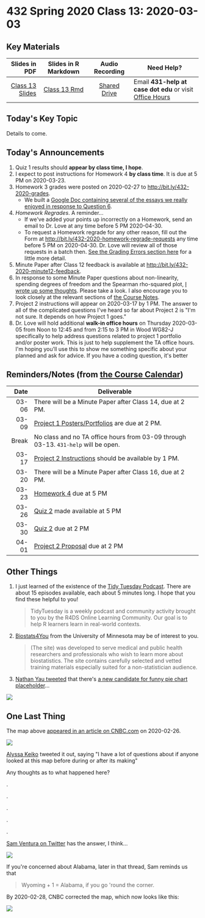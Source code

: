 # 432 Spring 2020 Class 13: 2020-03-03

## Key Materials

Slides in PDF | Slides in R Markdown | Audio Recording | Need Help?
------------: | :------------------: | :--------------: | ---------------------------
[Class 13 Slides](https://github.com/THOMASELOVE/2020-432/blob/master/classes/class13/432_2020_slides13.pdf) | [Class 13 Rmd](https://github.com/THOMASELOVE/2020-432/blob/master/classes/class13/432_2020_slides13.Rmd) | [Shared Drive](http://bit.ly/432-2020-audio) | Email **431-help at case dot edu** or visit [Office Hours](https://github.com/THOMASELOVE/2020-432/blob/master/calendar.md#tas-and-office-hours)

## Today's Key Topic

Details to come.

## Today's Announcements

1. Quiz 1 results should **appear by class time, I hope**.
2. I expect to post instructions for Homework 4 **by class time**. It is due at 5 PM on 2020-03-23.
3. Homework 3 grades were posted on 2020-02-27 to http://bit.ly/432-2020-grades. 
    - We built a [Google Doc containing several of the essays we really enjoyed in response to Question 6](https://docs.google.com/document/d/1krZRnMTniOKfU0EqlE-dnJjqP4n7hBgFB7JSPN-x8mQ/edit?usp=sharing).
4. *Homework Regrades*. A reminder...
    - If we've added your points up incorrectly on a Homework, send an email to Dr. Love at any time before 5 PM 2020-04-30.
    - To request a Homework regrade for any other reason, fill out the Form at http://bit.ly/432-2020-homework-regrade-requests  any time before 5 PM on 2020-04-30. Dr. Love will review all of those requests in a batch then. [See the Grading Errors section here](https://github.com/THOMASELOVE/2020-432/blob/master/homework/README.md#grading-errors) for a little more detail.
5. Minute Paper after Class 12 feedback is available at http://bit.ly/432-2020-minute12-feedback.
6. In response to some Minute Paper questions about non-linearity, spending degrees of freedom and the Spearman rho-squared plot, [I wrote up some thoughts](https://github.com/THOMASELOVE/2020-432/blob/master/classes/class13/nonlinearity.md). Please take a look. I also encourage you to look closely at the relevant sections of [the Course Notes](https://thomaselove.github.io/2020-432-book).
7. Project 2 instructions will appear on 2020-03-17 by 1 PM. The answer to all of the complicated questions I've heard so far about Project 2 is "I'm not sure. It depends on how Project 1 goes."
8. Dr. Love will hold additional **walk-in office hours** on Thursday 2020-03-05 from Noon to 12:45 and from 2:15 to 3 PM in Wood WG82-J specifically to help address questions related to project 1 portfolio and/or poster work. This is just to help supplement the TA office hours. I'm hoping you'll use this to show me something specific about your planned and ask for advice. If you have a coding question, it's better

## Reminders/Notes (from [the Course Calendar](https://github.com/THOMASELOVE/2020-432/blob/master/calendar.md))

Date | Deliverable
----: | ---------------------------------------------------------------
03-06 | There will be a Minute Paper after Class 14, due at 2 PM.
03-09 | [Project 1 Posters/Portfolios](https://github.com/THOMASELOVE/2020-432/tree/master/projects/project1) are due at 2 PM.
Break | No class and no TA office hours from 03-09 through 03-13. `431-help` will be open.
03-17 | [Project 2 Instructions](https://github.com/THOMASELOVE/2020-432/tree/master/projects/project2) should be available by 1 PM.
03-20 | There will be a Minute Paper after Class 16, due at 2 PM.
03-23 | [Homework 4](https://github.com/THOMASELOVE/2020-432/tree/master/homework) due at 5 PM
03-26 | [Quiz 2](https://github.com/THOMASELOVE/2020-432/tree/master/quizzes) made available at 5 PM
03-30 | [Quiz 2](https://github.com/THOMASELOVE/2020-432/tree/master/quizzes) due at 2 PM
04-01 | [Project 2 Proposal](https://github.com/THOMASELOVE/2020-432/tree/master/projects/project2) due at 2 PM

## Other Things

1. I just learned of the existence of the [Tidy Tuesday Podcast](https://www.tidytuesday.com/). There are about 15 episodes available, each about 5 minutes long. I hope that you find these helpful to you!
    > TidyTuesday is a weekly podcast and community activity brought to you by the R4DS Online Learning Community. Our goal is to help R learners learn in real-world contexts.
2. [Biostats4You](https://biostats4you.umn.edu/) from the University of Minnesota may be of interest to you. 
    > (The site) was developed to serve medical and public health researchers and professionals who wish to learn more about biostatistics. The site contains carefully selected and vetted training materials especially suited for a non-statistician audience.
3. [Nathan Yau tweeted](https://twitter.com/flowingdata/status/1233169893022826496?s=11) that there's [a new candidate for funny pie chart placeholder](https://www.reddit.com/r/funny/comments/f78kuo/i_hear_you_like_pie_charts/)...

![](https://github.com/THOMASELOVE/2020-432/blob/master/classes/class13/figures/piechart.png)


## One Last Thing

The map above [appeared in an article on CNBC.com](https://www.cnbc.com/2020/02/26/people-skipping-medically-necessary-drugs-because-they-cost-too-much.html) on 2020-02-26.

![](https://github.com/THOMASELOVE/2020-432/blob/master/classes/class13/figures/cnbc_map_original.PNG)

[Alyssa Keiko](https://twitter.com/alyssakeiko/status/1233092947987529728) tweeted it out, saying "I have a lot of questions about if anyone looked at this map before during or after its making"

Any thoughts as to what happened here?

.

.

.

.

.

[Sam Ventura on Twitter](https://twitter.com/stat_sam/status/1233191157053693953?s=11) has the answer, I think...

![](https://github.com/THOMASELOVE/2020-432/blob/master/classes/class13/figures/sam_ventura_2020.PNG)

If you're concerned about Alabama, later in that thread, Sam reminds us that 

> Wyoming + 1 = Alabama, if you go 'round the corner.

By 2020-02-28, CNBC corrected the map, which now looks like this:

![](https://github.com/THOMASELOVE/2020-432/blob/master/classes/class13/figures/cnbc_map_corrected.PNG)
